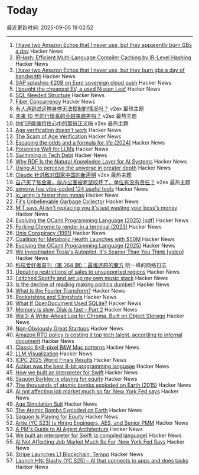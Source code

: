 # Today

最近更新时间: 2025-09-05 19:02:52

--- 
1. [I have two Amazon Echos that I never use, but they apparently burn GBs a day](https://twitter.com/davepl1968/status/1963803025572770212) Hacker News
2. [IRHash: Efficient Multi-Language Compiler Caching by IR-Level Hashing](https://www.usenix.org/conference/atc25/presentation/landsberg) Hacker News
3. [I have two Amazon Echos that I never use, but they burn gbs a day of bandwidth](https://twitter.com/davepl1968/status/1963803025572770212) Hacker News
4. [SAP splashes €20B on Euro sovereign cloud push](https://www.theregister.com/2025/09/04/sap_sovereign_cloud/) Hacker News
5. [I bought the cheapest EV, a used Nissan Leaf](https://www.jeffgeerling.com/blog/2025/i-bought-cheapest-ev-used-nissan-leaf) Hacker News
6. [SQL Needed Structure](https://www.scattered-thoughts.net/writing/sql-needed-structure/) Hacker News
7. [Fiber Concurrency](https://honeyryderchuck.gitlab.io/httpx/wiki/Fiber-Concurrency) Hacker News
8. [有人遇到过这种身体无法控制的情况吗？](https://www.v2ex.com/t/1157267) v2ex 最热主题
9. [未来 10 年的行情真的会越来越差吗？](https://www.v2ex.com/t/1157259) v2ex 最热主题
10. [你们还能维持住心中的那份正义吗](https://www.v2ex.com/t/1157250) v2ex 最热主题
11. [Age verification doesn’t work](https://pornbiz.com/post/17/the_scam_of_age_verification) Hacker News
12. [The Scam of Age Verification](https://pornbiz.com/post/17/the_scam_of_age_verification) Hacker News
13. [Escaping the odds and a formula for life (2024)](https://farhadg.com/blog/escaping-odds/) Hacker News
14. [Poisoning Well for LLMs](https://heydonworks.com/article/poisoning-well/) Hacker News
15. [Swimming in Tech Debt](https://helpthisbook.com/lou-franco/swimming-in-tech-debt) Hacker News
16. [Why RDF Is the Natural Knowledge Layer for AI Systems](https://bryon.io/why-rdf-is-the-natural-knowledge-layer-for-ai-systems-a5fd0b43d4c5) Hacker News
17. [Using AI to perceive the universe in greater depth](https://deepmind.google/discover/blog/using-ai-to-perceive-the-universe-in-greater-depth/) Hacker News
18. [Claude 针对敌对国家中国的新声明](https://www.v2ex.com/t/1157268) v2ex 最热主题
19. [自己买了张金豪，放办公室被老鼠咬坏了，单位有没有责任？](https://www.v2ex.com/t/1157209) v2ex 最热主题
20. [simonw has vibe-coded 124 useful tools](https://simonwillison.net/2025/Sep/4/highlighted-tools/) Hacker News
21. [io_uring is faster than mmap](https://www.bitflux.ai/blog/memory-is-slow-part2/) Hacker News
22. [Fil's Unbelievable Garbage Collector](https://fil-c.org/fugc) Hacker News
23. [MIT says AI isn't replacing you it's just wasting your boss's money](https://www.interviewquery.com/p/mit-ai-isnt-replacing-workers-just-wasting-money) Hacker News
24. [Evolving the OCaml Programming Language (2025) [pdf]](https://kcsrk.info/slides/Evolution_Ashoka_2025.pdf) Hacker News
25. [Forking Chrome to render in a terminal (2023)](https://fathy.fr/carbonyl) Hacker News
26. [Unix Conspiracy (1991)](http://www.catb.org/~esr/jargon/html/U/Unix-conspiracy.html) Hacker News
27. [Coalition for Metabolic Health Launches with $50M](https://coalitionformetabolichealth.org/news/coalition-for-metabolic-health-launches-as-part-of-50-million-investment-to-tackle-americas-health-crisis/) Hacker News
28. [Evolving the OCaml Programming Language (2025)](https://kcsrk.info/talks#Evolution_Ashoka_2025) Hacker News
29. [We Investigated Tesla's Autopilot. It's Scarier Than You Think [video]](https://www.youtube.com/watch?v=6ltU9q1pKKM) Hacker News
30. [科技爱好者周刊（第 364 期）：最难还原的魔方](http://www.ruanyifeng.com/blog/2025/09/weekly-issue-364.html) 阮一峰的网络日志
31. [Updating restrictions of sales to unsupported regions](https://www.anthropic.com/news/updating-restrictions-of-sales-to-unsupported-regions) Hacker News
32. [I ditched Spotify and set up my own music stack](https://leshicodes.github.io/blog/spotify-migration/) Hacker News
33. [Is the decline of reading making politics dumber?](https://www.economist.com/culture/2025/09/04/is-the-decline-of-reading-making-politics-dumber) Hacker News
34. [What Is the Fourier Transform?](https://www.quantamagazine.org/what-is-the-fourier-transform-20250903/) Hacker News
35. [Rocketships and Slingshots](https://postround.substack.com/p/rocketships-and-slingshots) Hacker News
36. [What If OpenDocument Used SQLite?](https://www.sqlite.org/affcase1.html) Hacker News
37. [Memory is slow, Disk is fast – Part 2](https://www.bitflux.ai/blog/memory-is-slow-part2/) Hacker News
38. [Wal3: A Write-Ahead Log for Chroma, Built on Object Storage](https://trychroma.com/engineering/wal3) Hacker News
39. [Non-Obviously Great Startups](https://postround.substack.com/p/rocketships-and-slingshots) Hacker News
40. [Amazon RTO policy is costing it top tech talent, according to internal document](https://www.businessinsider.com/amazon-rto-policy-costing-it-top-tech-talent-ai-recruiters-2025-9) Hacker News
41. [Classic 8×8-pixel B&W Mac patterns](https://www.pauladamsmith.com/blog/2025/09/classic-mac-patterns.html) Hacker News
42. [LLM Visualization](https://bbycroft.net/llm) Hacker News
43. [ICPC 2025 World Finals Results](https://worldfinals.icpc.global/scoreboard/2025/index.html) Hacker News
44. [Action was the best 8-bit programming language](https://www.goto10retro.com/p/action-was-the-best-8-bit-programming) Hacker News
45. [How we built an interpreter for Swift](https://www.bitrig.app/blog/swift-interpreter) Hacker News
46. [Saquon Barkley is playing for equity](https://www.readtheprofile.com/p/saquon-barkley-investment-portfolio) Hacker News
47. [The thousands of atomic bombs exploded on Earth (2015)](https://kottke.org/25/09/the-thousands-of-atomic-bombs-exploded-on-earth) Hacker News
48. [AI not affecting job market much so far, New York Fed says](https://money.usnews.com/investing/news/articles/2025-09-04/ai-not-affecting-job-market-much-so-far-new-york-fed-says) Hacker News
49. [Age Simulation Suit](https://www.age-simulation-suit.com/) Hacker News
50. [The Atomic Bombs Exploded on Earth](https://kottke.org/25/09/the-thousands-of-atomic-bombs-exploded-on-earth) Hacker News
51. [Saquon Is Playing for Equity](https://www.readtheprofile.com/p/saquon-barkley-investment-portfolio) Hacker News
52. [Artie (YC S23) Is Hiring Engineers, AES, and Senior PMM](https://www.ycombinator.com/companies/artie/jobs) Hacker News
53. [A PM's Guide to AI Agent Architecture](https://www.productcurious.com/p/a-pms-guide-to-ai-agent-architecture) Hacker News
54. [We built an interpreter for Swift (a compiled language)](https://www.bitrig.app/blog/swift-interpreter) Hacker News
55. [AI Not Affecting Job Market Much So Far, New York Fed Says](https://money.usnews.com/investing/news/articles/2025-09-04/ai-not-affecting-job-market-much-so-far-new-york-fed-says) Hacker News
56. [Stripe Launches L1 Blockchain: Tempo](https://tempo.xyz) Hacker News
57. [Launch HN: Slashy (YC S25) – AI that connects to apps and does tasks](https://news.ycombinator.com/item?id=45129031) Hacker News
